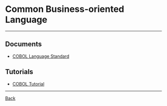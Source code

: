# Common Business-oriented Language

---

## Documents

- [COBOL Language Standard](https://pubs.opengroup.org/onlinepubs/009680799/toc.pdf)

## Tutorials

- [COBOL Tutorial](https://www.tutorialspoint.com/cobol/index.htm)

---

[Back](./readme.md)
